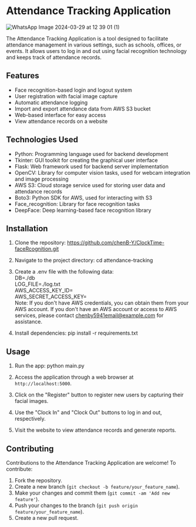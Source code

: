 # Attendance Tracking Application

![WhatsApp Image 2024-03-29 at 12 39 01 (1)](https://github.com/chenB-Y/ClockTime-faceRcognition/assets/129218828/21ec4ef8-8977-47f3-93ce-d7ada4eb405f)


The Attendance Tracking Application is a tool designed to facilitate attendance management in various settings, such as schools, offices, or events. It allows users to log in and out using facial recognition technology and keeps track of attendance records.

## Features

- Face recognition-based login and logout system
- User registration with facial image capture
- Automatic attendance logging
- Import and export attendance data from AWS S3 bucket
- Web-based interface for easy access
- View attendance records on a website

## Technologies Used

- Python: Programming language used for backend development
- Tkinter: GUI toolkit for creating the graphical user interface
- Flask: Web framework used for backend server implementation
- OpenCV: Library for computer vision tasks, used for webcam integration and image processing
- AWS S3: Cloud storage service used for storing user data and attendance records
- Boto3: Python SDK for AWS, used for interacting with S3
- Face_recognition: Library for face recognition tasks
- DeepFace: Deep learning-based face recognition library

## Installation

1. Clone the repository:
   https://github.com/chenB-Y/ClockTime-faceRcognition.git
   
3. Navigate to the project directory:
   cd attendance-tracking
   
5. Create a .env file with the following data: <br>
   DB=./db <br>
  LOG_FILE=./log.txt <br>
  AWS_ACCESS_KEY_ID=<br>
  AWS_SECRET_ACCESS_KEY= <br>
Note: If you don't have AWS credentials, you can obtain them from your AWS account. If you don't have an AWS account or access to AWS services, please contact [chenby5941email@example.com](mailto:your_email@example.com) for assistance.


7. Install dependencies:
   pip install -r requirements.txt


## Usage

1. Run the app:
   python main.py
   
3. Access the application through a web browser at `http://localhost:5000`.

4. Click on the "Register" button to register new users by capturing their facial images.

5. Use the "Clock In" and "Clock Out" buttons to log in and out, respectively.

6. Visit the website to view attendance records and generate reports.

## Contributing

Contributions to the Attendance Tracking Application are welcome! To contribute:

1. Fork the repository.
2. Create a new branch (`git checkout -b feature/your_feature_name`).
3. Make your changes and commit them (`git commit -am 'Add new feature'`).
4. Push your changes to the branch (`git push origin feature/your_feature_name`).
5. Create a new pull request.

